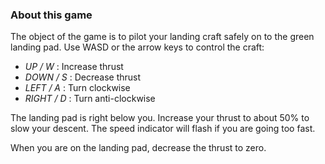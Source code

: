 ### About this game
The object of the game is to pilot your landing craft safely on to the green landing pad. Use WASD or the arrow keys to control the craft:
- *UP / W*    : Increase thrust
- *DOWN / S*  : Decrease thrust
- *LEFT / A*  : Turn clockwise
- *RIGHT / D* : Turn anti-clockwise

The landing pad is right below you. Increase your thrust to about 50% to slow your descent. The speed indicator will flash if you are going too fast.

When you are on the landing pad, decrease the thrust to zero.


